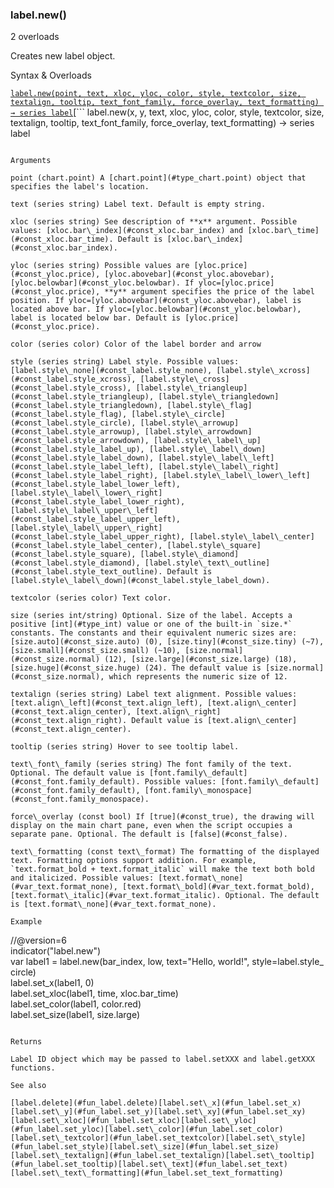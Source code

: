 ### label.new()

2 overloads

Creates new label object.

Syntax & Overloads

[```
label.new(point, text, xloc, yloc, color, style, textcolor, size, textalign, tooltip, text_font_family, force_overlay, text_formatting) → series label
```](#fun_label.new-0)[```
label.new(x, y, text, xloc, yloc, color, style, textcolor, size, textalign, tooltip, text_font_family, force_overlay, text_formatting) → series label
```](#fun_label.new-1)

Arguments

point (chart.point) A [chart.point](#type_chart.point) object that specifies the label's location.

text (series string) Label text. Default is empty string.

xloc (series string) See description of **x** argument. Possible values: [xloc.bar\_index](#const_xloc.bar_index) and [xloc.bar\_time](#const_xloc.bar_time). Default is [xloc.bar\_index](#const_xloc.bar_index).

yloc (series string) Possible values are [yloc.price](#const_yloc.price), [yloc.abovebar](#const_yloc.abovebar), [yloc.belowbar](#const_yloc.belowbar). If yloc=[yloc.price](#const_yloc.price), **y** argument specifies the price of the label position. If yloc=[yloc.abovebar](#const_yloc.abovebar), label is located above bar. If yloc=[yloc.belowbar](#const_yloc.belowbar), label is located below bar. Default is [yloc.price](#const_yloc.price).

color (series color) Color of the label border and arrow

style (series string) Label style. Possible values: [label.style\_none](#const_label.style_none), [label.style\_xcross](#const_label.style_xcross), [label.style\_cross](#const_label.style_cross), [label.style\_triangleup](#const_label.style_triangleup), [label.style\_triangledown](#const_label.style_triangledown), [label.style\_flag](#const_label.style_flag), [label.style\_circle](#const_label.style_circle), [label.style\_arrowup](#const_label.style_arrowup), [label.style\_arrowdown](#const_label.style_arrowdown), [label.style\_label\_up](#const_label.style_label_up), [label.style\_label\_down](#const_label.style_label_down), [label.style\_label\_left](#const_label.style_label_left), [label.style\_label\_right](#const_label.style_label_right), [label.style\_label\_lower\_left](#const_label.style_label_lower_left), [label.style\_label\_lower\_right](#const_label.style_label_lower_right), [label.style\_label\_upper\_left](#const_label.style_label_upper_left), [label.style\_label\_upper\_right](#const_label.style_label_upper_right), [label.style\_label\_center](#const_label.style_label_center), [label.style\_square](#const_label.style_square), [label.style\_diamond](#const_label.style_diamond), [label.style\_text\_outline](#const_label.style_text_outline). Default is [label.style\_label\_down](#const_label.style_label_down).

textcolor (series color) Text color.

size (series int/string) Optional. Size of the label. Accepts a positive [int](#type_int) value or one of the built-in `size.*` constants. The constants and their equivalent numeric sizes are: [size.auto](#const_size.auto) (0), [size.tiny](#const_size.tiny) (~7), [size.small](#const_size.small) (~10), [size.normal](#const_size.normal) (12), [size.large](#const_size.large) (18), [size.huge](#const_size.huge) (24). The default value is [size.normal](#const_size.normal), which represents the numeric size of 12.

textalign (series string) Label text alignment. Possible values: [text.align\_left](#const_text.align_left), [text.align\_center](#const_text.align_center), [text.align\_right](#const_text.align_right). Default value is [text.align\_center](#const_text.align_center).

tooltip (series string) Hover to see tooltip label.

text\_font\_family (series string) The font family of the text. Optional. The default value is [font.family\_default](#const_font.family_default). Possible values: [font.family\_default](#const_font.family_default), [font.family\_monospace](#const_font.family_monospace).

force\_overlay (const bool) If [true](#const_true), the drawing will display on the main chart pane, even when the script occupies a separate pane. Optional. The default is [false](#const_false).

text\_formatting (const text\_format) The formatting of the displayed text. Formatting options support addition. For example, `text.format_bold + text.format_italic` will make the text both bold and italicized. Possible values: [text.format\_none](#var_text.format_none), [text.format\_bold](#var_text.format_bold), [text.format\_italic](#var_text.format_italic). Optional. The default is [text.format\_none](#var_text.format_none).

Example

```
//@version=6  
indicator("label.new")  
var label1 = label.new(bar_index, low, text="Hello, world!", style=label.style_circle)  
label.set_x(label1, 0)  
label.set_xloc(label1, time, xloc.bar_time)  
label.set_color(label1, color.red)  
label.set_size(label1, size.large)
```

Returns

Label ID object which may be passed to label.setXXX and label.getXXX functions.

See also

[label.delete](#fun_label.delete)[label.set\_x](#fun_label.set_x)[label.set\_y](#fun_label.set_y)[label.set\_xy](#fun_label.set_xy)[label.set\_xloc](#fun_label.set_xloc)[label.set\_yloc](#fun_label.set_yloc)[label.set\_color](#fun_label.set_color)[label.set\_textcolor](#fun_label.set_textcolor)[label.set\_style](#fun_label.set_style)[label.set\_size](#fun_label.set_size)[label.set\_textalign](#fun_label.set_textalign)[label.set\_tooltip](#fun_label.set_tooltip)[label.set\_text](#fun_label.set_text)[label.set\_text\_formatting](#fun_label.set_text_formatting)
